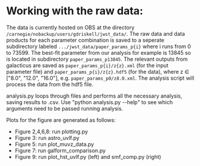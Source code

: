 # Working with the raw data:
The data is currently hosted on OBS at the directory `/carnegie/nobackup/users/gdriskell/jwst_data/`. The raw data and data products for each parameter combination is saved to a seperate subdirectory labeled `.../jwst_data/paper_params_p{i}` where i runs from 0 to 73599. The best-fit parameter from our analysis for example is 13845 so is located in subdirectory `paper_params_p13845`. The relevant outputs from galacticus are saved as `paper_params_p{i}/z{z}.xml` (for the input parameter file) and `paper_params_p{i}/z{z}.hdf5` (for the data), where z $\in$ ["8.0", "12.0", "16.0"], e.g. `paper_params_p0/z8.0.xml`. The analysis script will process the data from the hdf5 file.

analysis.py loops through files and performs all the necessary analysis, saving results to <outfilename>.csv. Use "python analysis.py --help" to see which arguments need to be passed running analysis. 

Plots for the figure are generated as follows:
- Figure 2,4,6,8: run plotting.py
- Figure 3: run astro_uvlf.py
- Figure 5: run plot_muvz_data.py
- Figure 7: run galform_comparison.py
- Figure 9: run plot_hst_uvlf.py (left) and smf_comp.py (right)
